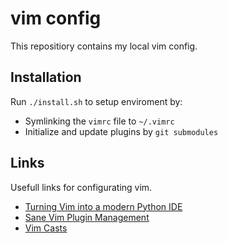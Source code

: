 # vim config

This repositiory contains my local vim config.

## Installation
Run `./install.sh` to setup enviroment by:

* Symlinking the `vimrc` file to `~/.vimrc`
* Initialize and update plugins by `git submodules`

## Links
Usefull links for configurating vim.

* [Turning Vim into a modern Python IDE](http://sontek.net/turning-vim-into-a-modern-python-ide)
* [Sane Vim Plugin Management](http://www.charlietanksley.net/philtex/sane-vim-plugin-management/)
* [Vim Casts](http://vimcasts.org/episodes/archive)
